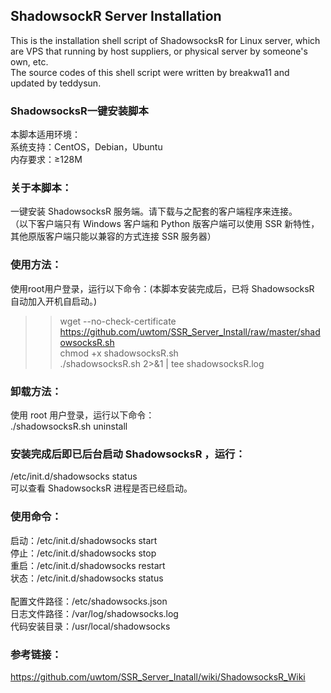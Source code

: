 ## ShadowsockR Server Installation
This is the installation shell script of ShadowsocksR for Linux server, which are VPS that running by host suppliers, or physical server by someone's own, etc. <br>
The source codes of this shell script were written by breakwa11 and updated by teddysun.

### ShadowsocksR一键安装脚本
本脚本适用环境：<br>
系统支持：CentOS，Debian，Ubuntu <br>
内存要求：≥128M

### 关于本脚本：
一键安装 ShadowsocksR 服务端。请下载与之配套的客户端程序来连接。<br>
（以下客户端只有 Windows 客户端和 Python 版客户端可以使用 SSR 新特性，其他原版客户端只能以兼容的方式连接 SSR 服务器）

### 使用方法：
使用root用户登录，运行以下命令：(本脚本安装完成后，已将 ShadowsocksR 自动加入开机自启动。)
<br>
>>wget --no-check-certificate https://github.com/uwtom/SSR_Server_Install/raw/master/shadowsocksR.sh <br>
>>chmod +x shadowsocksR.sh <br>
>>./shadowsocksR.sh 2>&1 | tee shadowsocksR.log

### 卸载方法：
使用 root 用户登录，运行以下命令：<br>
./shadowsocksR.sh uninstall

### 安装完成后即已后台启动 ShadowsocksR ，运行：
/etc/init.d/shadowsocks status <br>
可以查看 ShadowsocksR 进程是否已经启动。

### 使用命令：
启动：/etc/init.d/shadowsocks start <br>
停止：/etc/init.d/shadowsocks stop <br>
重启：/etc/init.d/shadowsocks restart <br>
状态：/etc/init.d/shadowsocks status <br><br>
配置文件路径：/etc/shadowsocks.json <br>
日志文件路径：/var/log/shadowsocks.log <br>
代码安装目录：/usr/local/shadowsocks

### 参考链接：
https://github.com/uwtom/SSR_Server_Inatall/wiki/ShadowsocksR_Wiki
